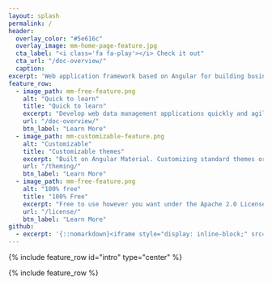 ```yaml
---
layout: splash
permalink: /
header:
  overlay_color: "#5e616c"
  overlay_image: mm-home-page-feature.jpg
  cta_label: "<i class='fa fa-play'></i> Check it out"
  cta_url: "/doc-overview/"
  caption:
excerpt: 'Web application framework based on Angular for building business software.'
feature_row:
  - image_path: mm-free-feature.png
    alt: "Quick to learn"
    title: "Quick to learn"
    excerpt: "Develop web data management applications quickly and agile based on Angular technology."
    url: "/doc-overview/"
    btn_label: "Learn More"
  - image_path: mm-customizable-feature.png
    alt: "Customizable"
    title: "Customizable themes"
    excerpt: "Built on Angular Material. Customizing standard themes or create new ones is very easy."
    url: "/theming/"
    btn_label: "Learn More"
  - image_path: mm-free-feature.png
    alt: "100% free"
    title: "100% Free"
    excerpt: "Free to use however you want under the Apache 2.0 License. Clone it, fork it, customize it, whatever!"
    url: "/license/"
    btn_label: "Learn More"
github:
  - excerpt: '{::nomarkdown}<iframe style="display: inline-block;" src="https://ghbtns.com/github-btn.html?user=mmistakes&repo=minimal-mistakes&type=star&count=true&size=large" frameborder="0" scrolling="0" width="160px" height="30px"></iframe> <iframe style="display: inline-block;" src="https://ghbtns.com/github-btn.html?user=mmistakes&repo=minimal-mistakes&type=fork&count=true&size=large" frameborder="0" scrolling="0" width="158px" height="30px"></iframe>{:/nomarkdown}'
---
```


{% include feature_row id="intro" type="center" %}

{% include feature_row %}